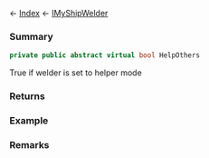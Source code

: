 ← [Index](Api-Index) ← [IMyShipWelder](Sandbox.ModAPI.Ingame.IMyShipWelder)

### Summary

```csharp
private public abstract virtual bool HelpOthers
```

True if welder is set to helper mode

### Returns

### Example

### Remarks

